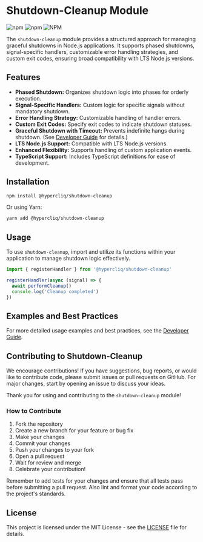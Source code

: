 # Shutdown-Cleanup Module

![npm](https://img.shields.io/npm/v/@hypercliq/shutdown-cleanup)
![npm](https://img.shields.io/npm/dw/@hypercliq/shutdown-cleanup)
![NPM](https://img.shields.io/npm/l/@hypercliq/shutdown-cleanup)

The `shutdown-cleanup` module provides a structured approach for managing graceful shutdowns in Node.js applications. It supports phased shutdowns, signal-specific handlers, customizable error handling strategies, and custom exit codes, ensuring broad compatibility with LTS Node.js versions.

## Features

- **Phased Shutdown:** Organizes shutdown logic into phases for orderly execution.
- **Signal-Specific Handlers:** Custom logic for specific signals without mandatory shutdown.
- **Error Handling Strategy:** Customizable handling of handler errors.
- **Custom Exit Codes:** Specify exit codes to indicate shutdown statuses.
- **Graceful Shutdown with Timeout:** Prevents indefinite hangs during shutdown. (See [Developer Guide](DEVGUIDE.md) for details.)
- **LTS Node.js Support:** Compatible with LTS Node.js versions.
- **Enhanced Flexibility:** Supports handling of custom application events.
- **TypeScript Support:** Includes TypeScript definitions for ease of development.

## Installation

```bash
npm install @hypercliq/shutdown-cleanup
```

Or using Yarn:

```bash
yarn add @hypercliq/shutdown-cleanup
```

## Usage

To use `shutdown-cleanup`, import and utilize its functions within your application to manage shutdown logic effectively.

```js
import { registerHandler } from '@hypercliq/shutdown-cleanup'

registerHandler(async (signal) => {
  await performCleanup()
  console.log('Cleanup completed')
})
```

## Examples and Best Practices

For more detailed usage examples and best practices, see the [Developer Guide](DEVGUIDE.md).

## Contributing to Shutdown-Cleanup

We encourage contributions! If you have suggestions, bug reports, or would like to contribute code, please submit issues or pull requests on GitHub. For major changes, start by opening an issue to discuss your ideas.

Thank you for using and contributing to the `shutdown-cleanup` module!

### How to Contribute

1. Fork the repository
2. Create a new branch for your feature or bug fix
3. Make your changes
4. Commit your changes
5. Push your changes to your fork
6. Open a pull request
7. Wait for review and merge
8. Celebrate your contribution!

Remember to add tests for your changes and ensure that all tests pass before submitting a pull request. Also lint and format your code according to the project's standards.

## License

This project is licensed under the MIT License - see the [LICENSE](LICENSE) file for details.
